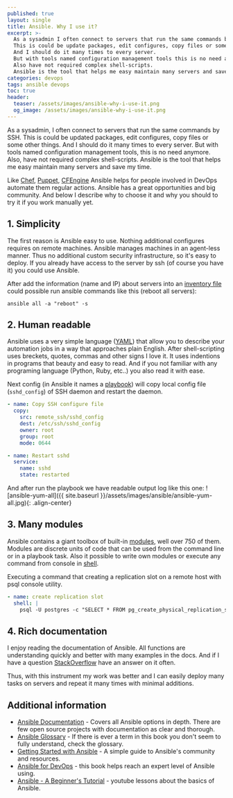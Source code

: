 ```yaml
---
published: true
layout: single
title: Ansible. Why I use it?
excerpt: >-
  As a sysadmin I often connect to servers that run the same commands by SSH.
  This is could be update packages, edit configures, copy files or some other things.
  And I should do it many times to every server.
  But with tools named configuration management tools this is no need any more.
  Also have not required complex shell-scripts.
  Ansible is the tool that helps me easy maintain many servers and save my time.
categories: devops
tags: ansible devops
toc: true
header:
  teaser: /assets/images/ansible-why-i-use-it.png
  og_image: /assets/images/ansible-why-i-use-it.png
---
```


As a sysadmin, I often connect to servers that run the same commands by SSH.
This is could be updated packages, edit configures, copy files or some other things.
And I should do it many times to every server.
But with tools named configuration management tools, this is no need anymore.
Also, have not required complex shell-scripts.
Ansible is the tool that helps me easy maintain many servers and save my time.

Like [Chef][chef], [Puppet][puppet], [CFEngine][cfe] Ansible helps for people involved in DevOps automate them regular actions. Ansible has a great opportunities and big community.
And below I describe why to choose it and why you should to try it if you work manually yet.

## 1. Simplicity

The first reason is Ansible easy to use. Nothing additional configures requires on remote machines. Ansible manages machines in an agent-less manner. Thus no additional custom security infrastructure, so it's easy to deploy. If you already have access to the server by ssh (of course you have it) you could use Ansible.

After add the information (name and IP) about servers into an [inventory file][inventory] could possible run ansible commands like this (reboot all servers):
```
ansible all -a "reboot" -s
```

## 2. Human readable

Ansible uses a very simple language ([YAML][yaml]) that allow you to describe your automation jobs in a way that approaches plain English. After shell-scripting uses breckets, quotes, commas and other signs I love it. It uses indentions in programs that beauty and easy to read.
And if you not familiar with any programing language (Python, Ruby, etc..) you also read it with ease.

Next config (in Ansible it names a [playbook][playbook]) will copy local config file (`sshd_config`) of SSH daemon and restart the daemon.

```yaml
- name: Copy SSH configure file
  copy:
    src: remote_ssh/sshd_config
    dest: /etc/ssh/sshd_config
    owner: root
    group: root
    mode: 0644

- name: Restart sshd
  service:
    name: sshd
    state: restarted
```

And after run the playbook we have readable output log like this one:
![ansible-yum-all]({{ site.baseurl }}/assets/images/ansible/ansible-yum-all.jpg){: .align-center}

## 3. Many modules

Ansible contains a giant toolbox of built-in [modules][modules], well over 750 of them.
Modules are discrete units of code that can be used from the command line or in a playbook task.
Also it possible to write own modules or execute any command from console in [shell][shell].

Executing a command that creating a replication slot on a remote host with psql console utility.

```yaml
- name: create replication slot
  shell: |
    psql -U postgres -c "SELECT * FROM pg_create_physical_replication_slot('{% raw %}{{ replica_host }}{% endraw %}');"
```

## 4. Rich documentation

I enjoy reading the documentation of Ansible.
All functions are understanding quickly and better with many examples in the docs.
And if I have a question [StackOverflow][stackoverflow] have an answer on it often.


Thus, with this instrument my work was better and I can easily deploy many tasks on servers and repeat it many times with minimal additions.

## Additional information

* [Ansible Documentation][docs] - Covers all Ansible options in depth. There are few open source projects with documentation as clear and thorough.
* [Ansible Glossary][glossary] - If there is ever a term in this book you don't seem to fully understand, check the glossary.
* [Getting Started with Ansible][getting-started] - A simple guide to Ansible's community and resources.
* [Ansible for DevOps][book] - this book helps reach an expert level of Ansible using.
* [Ansible - A Beginner's Tutorial][bens-lessons] - youtube lessons about the basics of Ansible.

[bens-lessons]: https://www.youtube.com/playlist?list=PLFiccIuLB0OiWh7cbryhCaGPoqjQ62NpU
[inventory]: https://docs.ansible.com/ansible/latest/reference_appendices/glossary.html#term-inventory
[modules]: https://docs.ansible.com/ansible/latest/modules/modules_by_category.html
[playbook]: https://docs.ansible.com/ansible/latest/reference_appendices/glossary.html#term-playbooks
[getting-started]: https://docs.ansible.com/ansible/latest/user_guide/intro_getting_started.html
[docs]: https://docs.ansible.com/
[glossary]: https://docs.ansible.com/ansible/latest/reference_appendices/glossary.html
[cfe]: http://cfengine.com/
[puppet]: http://puppetlabs.com/
[chef]: http://www.getchef.com/chef/
[shell]: https://docs.ansible.com/ansible/2.5/modules/shell_module.html#shell-module
[stackoverflow]: https://stackoverflow.com/questions/tagged/ansible
[yaml]: https://wikipedia.org/wiki/YAML
[book]: https://leanpub.com/ansible-for-devops
